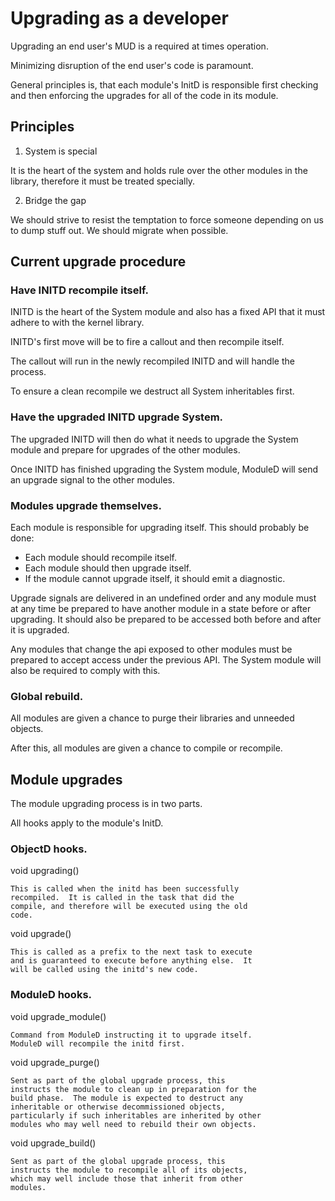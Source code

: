 # Upgrading as a developer

Upgrading an end user's MUD is a required at times operation.

Minimizing disruption of the end user's code is paramount.

General principles is, that each module's InitD is responsible first
checking and then enforcing the upgrades for all of the code in its
module.

## Principles

1.  System is special

It is the heart of the system and holds rule over the other modules in
the library, therefore it must be treated specially.

2.  Bridge the gap

We should strive to resist the temptation to force someone depending on
us to dump stuff out.  We should migrate when possible.

## Current upgrade procedure

### Have INITD recompile itself.

INITD is the heart of the System module and also has a fixed API
that it must adhere to with the kernel library.

INITD's first move will be to fire a callout and then recompile itself.

The callout will run in the newly recompiled INITD and will
handle the process.

To ensure a clean recompile we destruct all System inheritables first.

### Have the upgraded INITD upgrade System.

The upgraded INITD will then do what it needs to upgrade the
System module and prepare for upgrades of the other modules.

Once INITD has finished upgrading the System module, ModuleD will
send an upgrade signal to the other modules.

### Modules upgrade themselves.

Each module is responsible for upgrading itself.  This should probably be done:

* Each module should recompile itself.
* Each module should then upgrade itself.
* If the module cannot upgrade itself, it should emit a diagnostic.

Upgrade signals are delivered in an undefined order and any
module must at any time be prepared to have another module in a
state before or after upgrading.  It should also be prepared to
be accessed both before and after it is upgraded.

Any modules that change the api exposed to other modules must be
prepared to accept access under the previous API.  The System
module will also be required to comply with this.

### Global rebuild.

All modules are given a chance to purge their libraries and unneeded objects.

After this, all modules are given a chance to compile or recompile.

## Module upgrades

The module upgrading process is in two parts.

All hooks apply to the module's InitD.

### ObjectD hooks.

void upgrading()

	This is called when the initd has been successfully
	recompiled.  It is called in the task that did the
	compile, and therefore will be executed using the old
	code.

void upgrade()

	This is called as a prefix to the next task to execute
	and is guaranteed to execute before anything else.  It
	will be called using the initd's new code.

### ModuleD hooks.

void upgrade_module()

	Command from ModuleD instructing it to upgrade itself.
	ModuleD will recompile the initd first.

void upgrade_purge()

	Sent as part of the global upgrade process, this
	instructs the module to clean up in preparation for the
	build phase.  The module is expected to destruct any
	inheritable or otherwise decommissioned objects,
	particularly if such inheritables are inherited by other
	modules who may well need to rebuild their own objects.

void upgrade_build()

	Sent as part of the global upgrade process, this
	instructs the module to recompile all of its objects,
	which may well include those that inherit from other
	modules.
